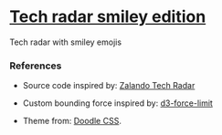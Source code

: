 # [Tech radar smiley edition](https://zhenmao.github.io/tech-radar-smiley-edition/)

Tech radar with smiley emojis

### References

- Source code inspired by: [Zalando Tech Radar](https://github.com/zalando/tech-radar)

- Custom bounding force inspired by: [d3-force-limit](https://github.com/vasturiano/d3-force-limit/blob/master/src/limit.js)

- Theme from: [Doodle CSS](https://chr15m.github.io/DoodleCSS/).
